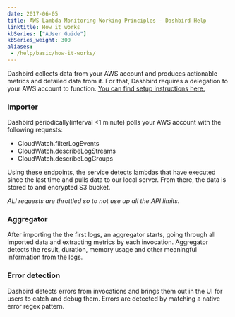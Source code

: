 ```yaml
---
date: 2017-06-05
title: AWS Lambda Monitoring Working Principles - Dashbird Help
linktitle: How it works
kbSeries: ["AUser Guide"]
kbSeries_weight: 300
aliases:
 - /help/basic/how-it-works/
---
```


Dashbird collects data from your AWS account and produces actionable metrics and detailed data from it.
For that, Dashbird requires a delegation to your AWS account to function. [You can find setup instructions here.](/docs/user-guide/get-started)

### Importer

Dashbird periodically(interval <1 minute) polls your AWS account with the following requests:

- CloudWatch.filterLogEvents
- CloudWatch.describeLogStreams
- CloudWatch.describeLogGroups

Using these endpoints, the service detects lambdas that have executed since the last time and pulls data to our local server. From there, the data is stored to and encrypted S3 bucket.

_ALl requests are throttled so to not use up all the API limits._


### Aggregator
After importing the the first logs, an aggregator starts, going through all imported data and extracting metrics by each invocation. Aggregator detects the result, duration, memory usage and other meaningful information from the logs.

### Error detection
Dashbird detects errors from invocations and brings them out in the UI for users to catch and debug them. Errors are detected by matching a native error regex pattern.
